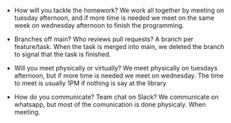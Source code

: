 * How will you tackle the homework? 
We work all together by meeting on tuesday afternoon, and if more time is needed we meet on the same week on wednesday afternoon to finish the programming.

* Branches off main? Who reviews pull requests?
A branch per feature/task. When the task is merged into main, we deleted the branch to signal that the task is finished.

* Will you meet physically or virtually? 
We meet physically on tuesdays afternoon, but if more time is needed we meet on wednesday. The time to meet is usually 1PM if nothing is say at the library

* How do you communicate? Team chat on Slack?
We communicate on whatsapp, but most of the comunication is done physicaly. When meeting.